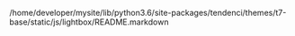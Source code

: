 /home/developer/mysite/lib/python3.6/site-packages/tendenci/themes/t7-base/static/js/lightbox/README.markdown